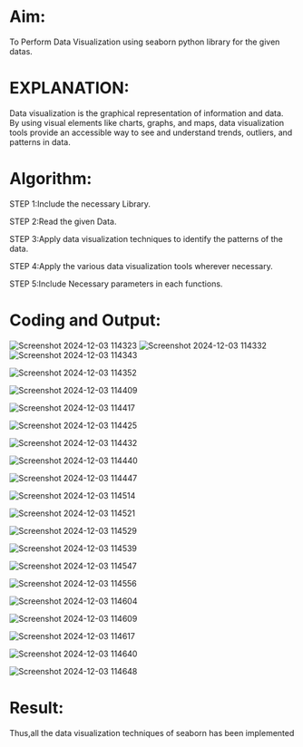 # Aim:
  To Perform Data Visualization using seaborn python library for the given datas.

# EXPLANATION:
Data visualization is the graphical representation of information and data. By using visual elements like charts, graphs, and maps, data visualization tools provide an accessible way to see and understand trends, outliers, and patterns in data.

# Algorithm:
STEP 1:Include the necessary Library.

STEP 2:Read the given Data.

STEP 3:Apply data visualization techniques to identify the patterns of the data.

STEP 4:Apply the various data visualization tools wherever necessary.

STEP 5:Include Necessary parameters in each functions.

# Coding and Output:
![Screenshot 2024-12-03 114323](https://github.com/user-attachments/assets/49b11f03-883b-4a27-a936-859070c62de9)
![Screenshot 2024-12-03 114332](https://github.com/user-attachments/assets/87b30399-909e-46d2-9f63-4030d450657b)
![Screenshot 2024-12-03 114343](https://github.com/user-attachments/assets/bfcd1887-9b11-4e50-af7a-513df7967fbc)

![Screenshot 2024-12-03 114352](https://github.com/user-attachments/assets/f2cf0282-3501-4b03-a222-47207d7630e7)

![Screenshot 2024-12-03 114409](https://github.com/user-attachments/assets/7cac2854-4165-4989-af15-276bd278f0ab)

![Screenshot 2024-12-03 114417](https://github.com/user-attachments/assets/43cd6c92-ea57-4e4a-866c-9bfc2de8318c)

![Screenshot 2024-12-03 114425](https://github.com/user-attachments/assets/1017482e-07a2-424f-b4a6-30b95b0f8a9c)

![Screenshot 2024-12-03 114432](https://github.com/user-attachments/assets/16fa7c16-4cdd-4b82-b54a-c975cd1a13b9)

![Screenshot 2024-12-03 114440](https://github.com/user-attachments/assets/be879271-a83f-4ef1-89be-c41fb3a42236)

![Screenshot 2024-12-03 114447](https://github.com/user-attachments/assets/6ca244fd-5478-47da-96e1-6da587435d95)

![Screenshot 2024-12-03 114514](https://github.com/user-attachments/assets/278236a4-bc26-4596-939b-328e65da9468)

![Screenshot 2024-12-03 114521](https://github.com/user-attachments/assets/05ac2a42-faf8-4d6c-b2f2-e9f18ff03c81)

![Screenshot 2024-12-03 114529](https://github.com/user-attachments/assets/5db3a127-b41d-453c-b00b-dd8b573029c9)

![Screenshot 2024-12-03 114539](https://github.com/user-attachments/assets/abe1fe2f-d803-4c60-8c7c-d8c15e36a799)


![Screenshot 2024-12-03 114547](https://github.com/user-attachments/assets/0100a61e-dccd-4a51-b14b-45f07ae7ed21)


![Screenshot 2024-12-03 114556](https://github.com/user-attachments/assets/67fea0ff-b727-4154-bc74-9ee62b147523)

![Screenshot 2024-12-03 114604](https://github.com/user-attachments/assets/12afd592-87cd-408a-aedb-55f23870151e)

![Screenshot 2024-12-03 114609](https://github.com/user-attachments/assets/e30ead6e-7ef2-4ebd-a5cb-b6c00b191421)


![Screenshot 2024-12-03 114617](https://github.com/user-attachments/assets/e805a587-fe2a-4ca7-a4b6-19ee6b8c5cba)





![Screenshot 2024-12-03 114640](https://github.com/user-attachments/assets/c34c3451-bd30-4933-a787-22dcdd228263)



![Screenshot 2024-12-03 114648](https://github.com/user-attachments/assets/60159d15-5ee6-43ef-851d-4b59271e6ec8)






# Result:
Thus,all the data visualization techniques of seaborn has been implemented

